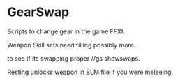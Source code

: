 GearSwap
========

Scripts to change gear in the game FFXI.

Weapon Skill sets need filling possibly more.

to see if its swapping proper //gs showswaps.

Resting unlocks weapon in BLM file if you were meleeing.
